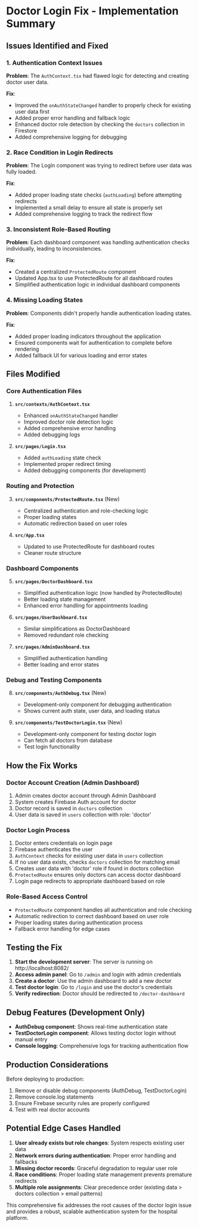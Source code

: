 # Doctor Login Fix - Implementation Summary

## Issues Identified and Fixed

### 1. **Authentication Context Issues** 
**Problem**: The `AuthContext.tsx` had flawed logic for detecting and creating doctor user data.

**Fix**: 
- Improved the `onAuthStateChanged` handler to properly check for existing user data first
- Added proper error handling and fallback logic
- Enhanced doctor role detection by checking the `doctors` collection in Firestore
- Added comprehensive logging for debugging

### 2. **Race Condition in Login Redirects**
**Problem**: The Login component was trying to redirect before user data was fully loaded.

**Fix**:
- Added proper loading state checks (`authLoading`) before attempting redirects
- Implemented a small delay to ensure all state is properly set
- Added comprehensive logging to track the redirect flow

### 3. **Inconsistent Role-Based Routing**
**Problem**: Each dashboard component was handling authentication checks individually, leading to inconsistencies.

**Fix**:
- Created a centralized `ProtectedRoute` component
- Updated App.tsx to use ProtectedRoute for all dashboard routes
- Simplified authentication logic in individual dashboard components

### 4. **Missing Loading States**
**Problem**: Components didn't properly handle authentication loading states.

**Fix**:
- Added proper loading indicators throughout the application
- Ensured components wait for authentication to complete before rendering
- Added fallback UI for various loading and error states

## Files Modified

### Core Authentication Files
1. **`src/contexts/AuthContext.tsx`**
   - Enhanced `onAuthStateChanged` handler
   - Improved doctor role detection logic
   - Added comprehensive error handling
   - Added debugging logs

2. **`src/pages/Login.tsx`**
   - Added `authLoading` state check
   - Implemented proper redirect timing
   - Added debugging components (for development)

### Routing and Protection
3. **`src/components/ProtectedRoute.tsx`** (New)
   - Centralized authentication and role-checking logic
   - Proper loading states
   - Automatic redirection based on user roles

4. **`src/App.tsx`**
   - Updated to use ProtectedRoute for dashboard routes
   - Cleaner route structure

### Dashboard Components
5. **`src/pages/DoctorDashboard.tsx`**
   - Simplified authentication logic (now handled by ProtectedRoute)
   - Better loading state management
   - Enhanced error handling for appointments loading

6. **`src/pages/UserDashboard.tsx`**
   - Similar simplifications as DoctorDashboard
   - Removed redundant role checking

7. **`src/pages/AdminDashboard.tsx`**
   - Simplified authentication handling
   - Better loading and error states

### Debug and Testing Components
8. **`src/components/AuthDebug.tsx`** (New)
   - Development-only component for debugging authentication
   - Shows current auth state, user data, and loading status

9. **`src/components/TestDoctorLogin.tsx`** (New)
   - Development-only component for testing doctor login
   - Can fetch all doctors from database
   - Test login functionality

## How the Fix Works

### Doctor Account Creation (Admin Dashboard)
1. Admin creates doctor account through Admin Dashboard
2. System creates Firebase Auth account for doctor
3. Doctor record is saved in `doctors` collection
4. User data is saved in `users` collection with role: 'doctor'

### Doctor Login Process
1. Doctor enters credentials on login page
2. Firebase authenticates the user
3. `AuthContext` checks for existing user data in `users` collection
4. If no user data exists, checks `doctors` collection for matching email
5. Creates user data with 'doctor' role if found in doctors collection
6. `ProtectedRoute` ensures only doctors can access doctor dashboard
7. Login page redirects to appropriate dashboard based on role

### Role-Based Access Control
- `ProtectedRoute` component handles all authentication and role checking
- Automatic redirection to correct dashboard based on user role
- Proper loading states during authentication process
- Fallback error handling for edge cases

## Testing the Fix

1. **Start the development server**: The server is running on http://localhost:8082/
2. **Access admin panel**: Go to `/admin` and login with admin credentials
3. **Create a doctor**: Use the admin dashboard to add a new doctor
4. **Test doctor login**: Go to `/login` and use the doctor's credentials
5. **Verify redirection**: Doctor should be redirected to `/doctor-dashboard`

## Debug Features (Development Only)

- **AuthDebug component**: Shows real-time authentication state
- **TestDoctorLogin component**: Allows testing doctor login without manual entry
- **Console logging**: Comprehensive logs for tracking authentication flow

## Production Considerations

Before deploying to production:
1. Remove or disable debug components (AuthDebug, TestDoctorLogin)
2. Remove console.log statements
3. Ensure Firebase security rules are properly configured
4. Test with real doctor accounts

## Potential Edge Cases Handled

1. **User already exists but role changes**: System respects existing user data
2. **Network errors during authentication**: Proper error handling and fallbacks
3. **Missing doctor records**: Graceful degradation to regular user role
4. **Race conditions**: Proper loading state management prevents premature redirects
5. **Multiple role assignments**: Clear precedence order (existing data > doctors collection > email patterns)

This comprehensive fix addresses the root causes of the doctor login issue and provides a robust, scalable authentication system for the hospital platform.
